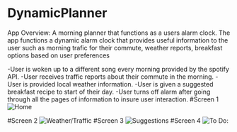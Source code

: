 # DynamicPlanner
App Overview: A morning planner that functions as a users alarm clock. The app functions a dynamic alarm clock that provides useful information to the user such as morning trafic for their commute, weather reports, breakfast options based on user preferences

-User is woken up to a different song every morning provided by the spotify API.
-User receives traffic reports about their commute in the morning.
-User is provided local weather information.
-User is given a suggested breakfast recipe to start of their day.
-User turns off alarm after going through all the pages of information to insure user interaction.
#Screen 1
<img src='https://i.imgur.com/MrclTU5.png' title='Screen 1' width='' alt='Home' />

#Screen 2
<img src='https://i.imgur.com/bJIfUZS.png' title='Screen 2' width='' alt='Weather/Traffic' />
#Screen 3
<img src='https://i.imgur.com/LjegOm4.png' title='Screen 3' width='' alt='Suggestions' />
#Screen 4
<img src='https://i.imgur.com/cxg0noq.png' title='Screen 4' width='' alt='To Do:' />
